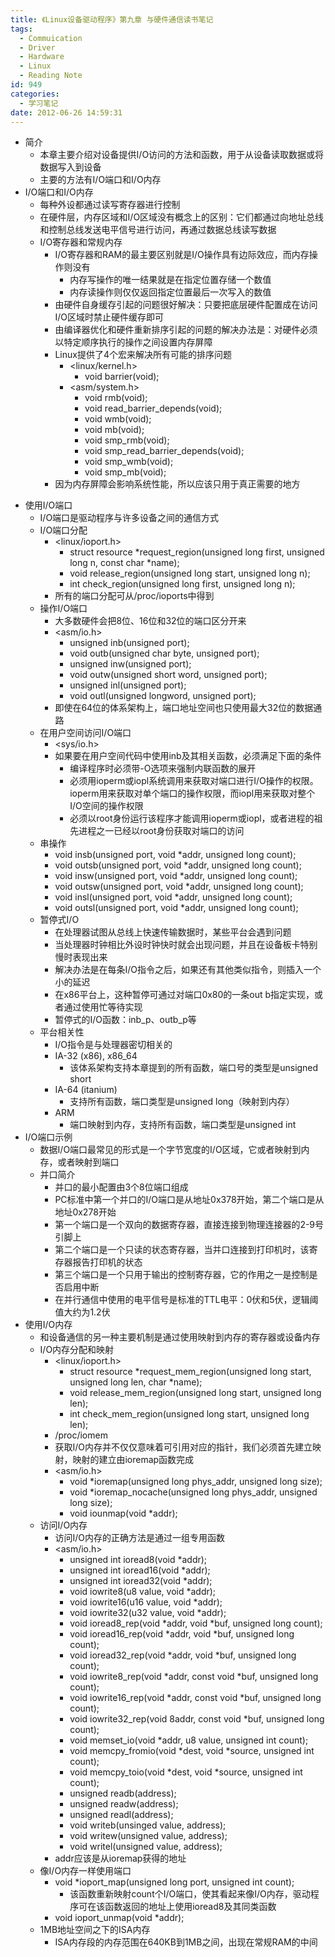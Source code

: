 ```yaml
---
title: 《Linux设备驱动程序》第九章 与硬件通信读书笔记
tags:
  - Commuication
  - Driver
  - Hardware
  - Linux
  - Reading Note
id: 949
categories:
  - 学习笔记
date: 2012-06-26 14:59:31
---
```


* 简介
    * 本章主要介绍对设备提供I/O访问的方法和函数，用于从设备读取数据或将数据写入到设备
    * 主要的方法有I/O端口和I/O内存
* I/O端口和I/O内存
    * 每种外设都通过读写寄存器进行控制
    * 在硬件层，内存区域和I/O区域没有概念上的区别：它们都通过向地址总线和控制总线发送电平信号进行访问，再通过数据总线读写数据
    * I/O寄存器和常规内存
        * I/O寄存器和RAM的最主要区别就是I/O操作具有边际效应，而内存操作则没有
            * 内存写操作的唯一结果就是在指定位置存储一个数值
            * 内存读操作则仅仅返回指定位置最后一次写入的数值
        * 由硬件自身缓存引起的问题很好解决：只要把底层硬件配置成在访问I/O区域时禁止硬件缓存即可
        * 由编译器优化和硬件重新排序引起的问题的解决办法是：对硬件必须以特定顺序执行的操作之间设置内存屏障
        * Linux提供了4个宏来解决所有可能的排序问题
            * &lt;linux/kernel.h&gt;
                * void barrier(void);
            * &lt;asm/system.h&gt;
                * void rmb(void);
                * void read_barrier_depends(void);
                * void wmb(void);
                * void mb(void);
                * void smp_rmb(void);
                * void smp_read_barrier_depends(void);
                * void smp_wmb(void);
                * void smp_mb(void);
        * 因为内存屏障会影响系统性能，所以应该只用于真正需要的地方

<!--more-->

* 使用I/O端口
    * I/O端口是驱动程序与许多设备之间的通信方式
    * I/O端口分配
        * &lt;linux/ioport.h&gt;
            * struct resource *request_region(unsigned long first, unsigned long n, const char *name);
            * void release_region(unsigned long start, unsigned long n);
            * int check_region(unsigned long first, unsigned long n);
        * 所有的端口分配可从/proc/ioports中得到
    * 操作I/O端口
        * 大多数硬件会把8位、16位和32位的端口区分开来
        * &lt;asm/io.h&gt;
            * unsigned inb(unsigned port);
            * void outb(unsigned char byte, unsigned port);
            * unsigned inw(unsigned port);
            * void outw(unsigned short word, unsigned port);
            * unsigned inl(unsigned port);
            * void outl(unsigned longword, unsigned port);
        * 即使在64位的体系架构上，端口地址空间也只使用最大32位的数据通路
    * 在用户空间访问I/O端口
        * &lt;sys/io.h&gt;
        * 如果要在用户空间代码中使用inb及其相关函数，必须满足下面的条件
            * 编译程序时必须带-O选项来强制内联函数的展开
            * 必须用ioperm或iopl系统调用来获取对端口进行I/O操作的权限。ioperm用来获取对单个端口的操作权限，而iopl用来获取对整个I/O空间的操作权限
            * 必须以root身份运行该程序才能调用ioperm或iopl，或者进程的祖先进程之一已经以root身份获取对端口的访问
    * 串操作
        * void insb(unsigned port, void *addr, unsigned long count);
        * void outsb(unsigned port, void *addr, unsigned long count);
        * void insw(unsigned port, void *addr, unsigned long count);
        * void outsw(unsigned port, void *addr, unsigned long count);
        * void insl(unsigned port, void *addr, unsigned long count);
        * void outsl(unsigned port, void *addr, unsigned long count);
    * 暂停式I/O
        * 在处理器试图从总线上快速传输数据时，某些平台会遇到问题
        * 当处理器时钟相比外设时钟快时就会出现问题，并且在设备板卡特别慢时表现出来
        * 解决办法是在每条I/O指令之后，如果还有其他类似指令，则插入一个小的延迟
        * 在x86平台上，这种暂停可通过对端口0x80的一条out b指定实现，或者通过使用忙等待实现
        * 暂停式的I/O函数：inb_p、outb_p等
    * 平台相关性
        * I/O指令是与处理器密切相关的
        * IA-32 (x86), x86_64
            * 该体系架构支持本章提到的所有函数，端口号的类型是unsigned short
        * IA-64 (itanium)
            * 支持所有函数，端口类型是unsigned long（映射到内存）
        * ARM
            * 端口映射到内存，支持所有函数，端口类型是unsigned int
* I/O端口示例
    * 数据I/O端口最常见的形式是一个字节宽度的I/O区域，它或者映射到内存，或者映射到端口
    * 并口简介
        * 并口的最小配置由3个8位端口组成
        * PC标准中第一个并口的I/O端口是从地址0x378开始，第二个端口是从地址0x278开始
        * 第一个端口是一个双向的数据寄存器，直接连接到物理连接器的2-9号引脚上
        * 第二个端口是一个只读的状态寄存器，当并口连接到打印机时，该寄存器报告打印机的状态
        * 第三个端口是一个只用于输出的控制寄存器，它的作用之一是控制是否启用中断
        * 在并行通信中使用的电平信号是标准的TTL电平：0伏和5伏，逻辑阈值大约为1.2伏
* 使用I/O内存
    * 和设备通信的另一种主要机制是通过使用映射到内存的寄存器或设备内存
    * I/O内存分配和映射
        * &lt;linux/ioport.h&gt;
            * struct resource *request_mem_region(unsigned long start, unsigned long len, char *name);
            * void release_mem_region(unsigned long start, unsigned long len);
            * int check_mem_region(unsigned long start, unsigned long len);
        * /proc/iomem
        * 获取I/O内存并不仅仅意味着可引用对应的指针，我们必须首先建立映射，映射的建立由ioremap函数完成
        * &lt;asm/io.h&gt;
            * void *ioremap(unsigned long phys_addr, unsigned long size);
            * void *ioremap_nocache(unsigned long phys_addr, unsigned long size);
            * void iounmap(void *addr);
    * 访问I/O内存
        * 访问I/O内存的正确方法是通过一组专用函数
        * &lt;asm/io.h&gt;
            * unsigned int ioread8(void *addr);
            * unsigned int ioread16(void *addr);
            * unsigned int ioread32(void *addr);
            * void iowrite8(u8 value, void *addr);
            * void iowrite16(u16 value, void *addr);
            * void iowrite32(u32 value, void *addr);
            * void ioread8_rep(void *addr, void *buf, unsigned long count);
            * void ioread16_rep(void *addr, void *buf, unsigned long count);
            * void ioread32_rep(void *addr, void *buf, unsigned long count);
            * void iowrite8_rep(void *addr, const void *buf, unsigned long count);
            * void iowrite16_rep(void *addr, const void *buf, unsigned long count);
            * void iowrite32_rep(void 8addr, const void *buf, unsigned long count);
            * void memset_io(void *addr, u8 value, unsigned int count);
            * void memcpy_fromio(void *dest, void *source, unsigned int count);
            * void memcpy_toio(void *dest, void *source, unsigned int count);
            * unsigned readb(address);
            * unsigned readw(address);
            * unsigned readl(address);
            * void writeb(unsinged value, address);
            * void writew(unsigned value, address);
            * void writel(unsigned value, address);
        * addr应该是从ioremap获得的地址
    * 像I/O内存一样使用端口
        * void *ioport_map(unsigned long port, unsigned int count);
            * 该函数重新映射count个I/O端口，使其看起来像I/O内存，驱动程序可在该函数返回的地址上使用ioread8及其同类函数
        * void ioport_unmap(void *addr);
    * 1MB地址空间之下的ISA内存
        * ISA内存段的内存范围在640KB到1MB之间，出现在常规RAM的中间
